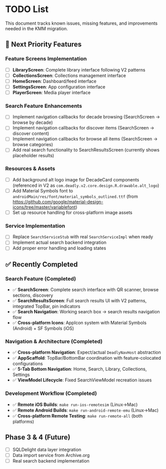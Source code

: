 # TODO List

This document tracks known issues, missing features, and improvements needed in the KMM migration.

## 🎯 Next Priority Features

### Feature Screens Implementation
- [ ] **LibraryScreen**: Complete library interface following V2 patterns
- [ ] **CollectionsScreen**: Collections management interface
- [ ] **HomeScreen**: Dashboard/feed interface
- [ ] **SettingsScreen**: App configuration interface
- [ ] **PlayerScreen**: Media player interface

### Search Feature Enhancements
- [ ] Implement navigation callbacks for decade browsing (SearchScreen → browse by decade)
- [ ] Implement navigation callbacks for discover items (SearchScreen → discover content)
- [ ] Implement navigation callbacks for browse all items (SearchScreen → browse categories)
- [ ] Add real search functionality to SearchResultsScreen (currently shows placeholder results)

### Resources & Assets
- [ ] Add background alt logo image for DecadeCard components (referenced in V2 as `com.deadly.v2.core.design.R.drawable.alt_logo`)
- [ ] Add Material Symbols font to `androidMain/res/font/material_symbols_outlined.ttf` (from https://github.com/google/material-design-icons/tree/master/variablefont)
- [ ] Set up resource handling for cross-platform image assets

### Service Implementation
- [ ] Replace `SearchServiceStub` with real `SearchServiceImpl` when ready
- [ ] Implement actual search backend integration
- [ ] Add proper error handling and loading states

## ✅ Recently Completed

### Search Feature (Completed)
- ✅ **SearchScreen**: Complete search interface with QR scanner, browse sections, discovery
- ✅ **SearchResultsScreen**: Full search results UI with V2 patterns, integrated TopBar, pin indicators
- ✅ **Search Navigation**: Working search box → search results navigation flow
- ✅ **Cross-platform Icons**: AppIcon system with Material Symbols (Android) + SF Symbols (iOS)

### Navigation & Architecture (Completed)
- ✅ **Cross-platform Navigation**: Expect/actual `DeadlyNavHost` abstraction
- ✅ **AppScaffold**: TopBar/BottomBar coordination with feature-colocated configurations
- ✅ **5-Tab Bottom Navigation**: Home, Search, Library, Collections, Settings
- ✅ **ViewModel Lifecycle**: Fixed SearchViewModel recreation issues

### Development Workflow (Completed)
- ✅ **Remote iOS Builds**: `make run-ios-remotesim` (Linux→Mac)
- ✅ **Remote Android Builds**: `make run-android-remote-emu` (Linux→Mac)
- ✅ **Cross-platform Remote Testing**: `make run-remote-all` (both platforms)

## Phase 3 & 4 (Future)
- [ ] SQLDelight data layer integration
- [ ] Data import service from Archive.org
- [ ] Real search backend implementation